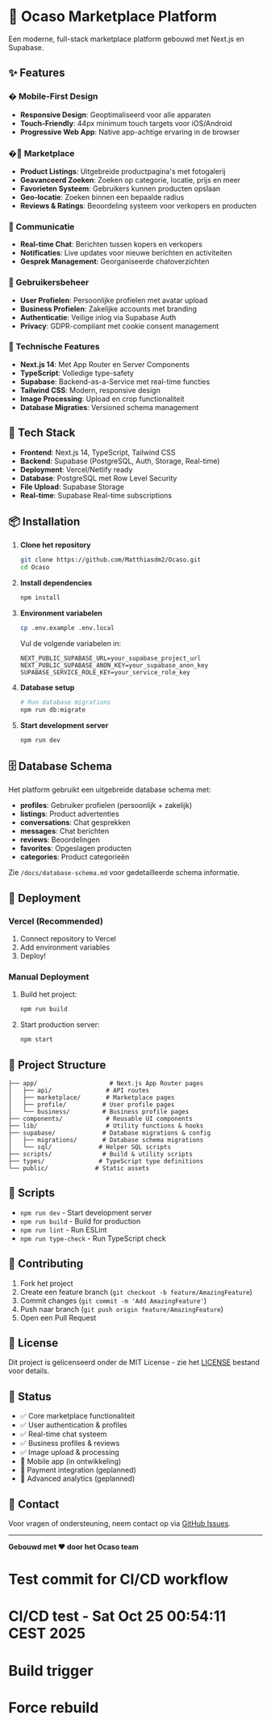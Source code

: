 # 🏪 Ocaso Marketplace Platform

Een moderne, full-stack marketplace platform gebouwd met Next.js en Supabase.

## ✨ Features

### � Mobile-First Design

- **Responsive Design**: Geoptimaliseerd voor alle apparaten
- **Touch-Friendly**: 44px minimum touch targets voor iOS/Android
- **Progressive Web App**: Native app-achtige ervaring in de browser

### �🛒 Marketplace

- **Product Listings**: Uitgebreide productpagina's met fotogalerij
- **Geavanceerd Zoeken**: Zoeken op categorie, locatie, prijs en meer
- **Favorieten Systeem**: Gebruikers kunnen producten opslaan
- **Geo-locatie**: Zoeken binnen een bepaalde radius
- **Reviews & Ratings**: Beoordeling systeem voor verkopers en producten

### 💬 Communicatie

- **Real-time Chat**: Berichten tussen kopers en verkopers
- **Notificaties**: Live updates voor nieuwe berichten en activiteiten
- **Gesprek Management**: Georganiseerde chatoverzichten

### 👥 Gebruikersbeheer

- **User Profielen**: Persoonlijke profielen met avatar upload
- **Business Profielen**: Zakelijke accounts met branding
- **Authenticatie**: Veilige inlog via Supabase Auth
- **Privacy**: GDPR-compliant met cookie consent management

### 🔧 Technische Features

- **Next.js 14**: Met App Router en Server Components
- **TypeScript**: Volledige type-safety
- **Supabase**: Backend-as-a-Service met real-time functies
- **Tailwind CSS**: Modern, responsive design
- **Image Processing**: Upload en crop functionaliteit
- **Database Migraties**: Versioned schema management

## 🚀 Tech Stack

- **Frontend**: Next.js 14, TypeScript, Tailwind CSS
- **Backend**: Supabase (PostgreSQL, Auth, Storage, Real-time)
- **Deployment**: Vercel/Netlify ready
- **Database**: PostgreSQL met Row Level Security
- **File Upload**: Supabase Storage
- **Real-time**: Supabase Real-time subscriptions

## 📦 Installation

1. **Clone het repository**

   ```bash
   git clone https://github.com/Matthiasdm2/Ocaso.git
   cd Ocaso
   ```

2. **Install dependencies**

   ```bash
   npm install
   ```

3. **Environment variabelen**

   ```bash
   cp .env.example .env.local
   ```

   Vul de volgende variabelen in:

   ```env
   NEXT_PUBLIC_SUPABASE_URL=your_supabase_project_url
   NEXT_PUBLIC_SUPABASE_ANON_KEY=your_supabase_anon_key
   SUPABASE_SERVICE_ROLE_KEY=your_service_role_key
   ```

4. **Database setup**

   ```bash
   # Run database migrations
   npm run db:migrate
   ```

5. **Start development server**
   ```bash
   npm run dev
   ```

## 🗄️ Database Schema

Het platform gebruikt een uitgebreide database schema met:

- **profiles**: Gebruiker profielen (persoonlijk + zakelijk)
- **listings**: Product advertenties
- **conversations**: Chat gesprekken
- **messages**: Chat berichten
- **reviews**: Beoordelingen
- **favorites**: Opgeslagen producten
- **categories**: Product categorieën

Zie `/docs/database-schema.md` voor gedetailleerde schema informatie.

## 🚀 Deployment

### Vercel (Recommended)

1. Connect repository to Vercel
2. Add environment variables
3. Deploy!

### Manual Deployment

1. Build het project:

   ```bash
   npm run build
   ```

2. Start production server:
   ```bash
   npm start
   ```

## 📁 Project Structure

```
├── app/                    # Next.js App Router pages
│   ├── api/               # API routes
│   ├── marketplace/       # Marketplace pages
│   ├── profile/          # User profile pages
│   └── business/         # Business profile pages
├── components/            # Reusable UI components
├── lib/                   # Utility functions & hooks
├── supabase/             # Database migrations & config
│   ├── migrations/       # Database schema migrations
│   └── sql/             # Helper SQL scripts
├── scripts/              # Build & utility scripts
├── types/               # TypeScript type definitions
└── public/             # Static assets
```

## 🔧 Scripts

- `npm run dev` - Start development server
- `npm run build` - Build for production
- `npm run lint` - Run ESLint
- `npm run type-check` - Run TypeScript check

## 🤝 Contributing

1. Fork het project
2. Create een feature branch (`git checkout -b feature/AmazingFeature`)
3. Commit changes (`git commit -m 'Add AmazingFeature'`)
4. Push naar branch (`git push origin feature/AmazingFeature`)
5. Open een Pull Request

## 📝 License

Dit project is gelicenseerd onder de MIT License - zie het [LICENSE](LICENSE) bestand voor details.

## 🎯 Status

- ✅ Core marketplace functionaliteit
- ✅ User authentication & profiles
- ✅ Real-time chat systeem
- ✅ Business profiles & reviews
- ✅ Image upload & processing
- 🔄 Mobile app (in ontwikkeling)
- 🔄 Payment integration (geplanned)
- 🔄 Advanced analytics (geplanned)

## 📧 Contact

Voor vragen of ondersteuning, neem contact op via [GitHub Issues](https://github.com/Matthiasdm2/Ocaso/issues).

---

**Gebouwd met ❤️ door het Ocaso team**
# Test commit for CI/CD workflow
# CI/CD test - Sat Oct 25 00:54:11 CEST 2025
# Build trigger
# Force rebuild
